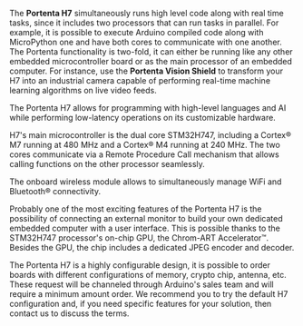 <FeatureDescription>

The **Portenta H7** simultaneously runs high level code along with real time tasks, since it includes two processors that can run tasks in parallel. For example, it is possible to execute Arduino compiled code along with MicroPython one and have both cores to communicate with one another. The Portenta functionality is two-fold, it can either be running like any other embedded microcontroller board or as the main processor of an embedded computer. For instance, use the **Portenta Vision Shield** to transform your H7 into an industrial camera capable of performing real-time machine learning algorithms on live video feeds.

</FeatureDescription>


<FeatureList>
<Feature title="Portenta H7 Microcontroller" image="nano-form-factor">

  The Portenta H7 allows for programming with high-level languages and AI while performing low-latency operations on its customizable hardware.

  <FeatureLink title="Datasheet" url="https://docs.arduino.cc/resources/datasheets/ABX00042-ABX00045-ABX00046-datasheet.pdf" download blank/>
</Feature>

<Feature title="STM32H747XI dual Cortex®-M7+M4 32bit low power Arm® MCU" image="mcu">

  H7's main microcontroller is the dual core STM32H747, including a Cortex® M7 running at 480 MHz and a Cortex® M4 running at 240 MHz. The two cores communicate via a Remote Procedure Call mechanism that allows calling functions on the other processor seamlessly.

  <FeatureLink title="Datasheet" url="https://content.arduino.cc/assets/Arduino-Portenta-H7_Datasheet_stm32h747xi.pdf" download/>
</Feature>

<Feature title="Murata 1DX dual WiFi and Bluetooth® 5.1" image="wifi-bluetooth">

  The onboard wireless module allows to simultaneously manage WiFi and Bluetooth® connectivity.

  <FeatureLink title="Datasheet" url="https://content.arduino.cc/assets/Arduino-Portenta-H7_Datasheet_Murata-1dx.pdf" download blank/>
</Feature>

<Feature title="Chrom-ART graphical hardware Accelerator™" image="mcu">

  Probably one of the most exciting features of the Portenta H7 is the possibility of connecting an external monitor to build your own dedicated embedded computer with a user interface. This is possible thanks to the STM32H747 processor's on-chip GPU, the Chrom-ART Accelerator™. Besides the GPU, the chip includes a dedicated JPEG encoder and decoder.

</Feature>

<Feature title="Special Configuration Request" image="configurability">

  The Portenta H7 is a highly configurable design, it is possible to order boards with different configurations of memory, crypto chip, antenna, etc. These request will be channeled through Arduino's sales team and will require a minimum amount order. We recommend you to try the default H7 configuration and, if you need specific features for your solution, then contact us to discuss the terms.
  
</Feature>

</FeatureList>
